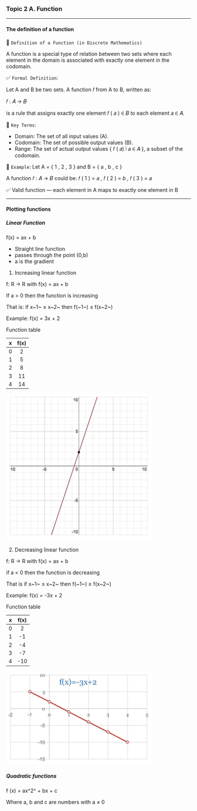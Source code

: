 ### Topic 2 A. Function

---

#### The definition of a function

📘 `Definition of a Function (in Discrete Mathematics)`

A function is a special type of relation between two sets where each element in the domain is associated with exactly one element in the codomain.

✅ `Formal Definition`:

Let A and B be two sets. A function 𝑓 from A to B, written as:

𝑓 : 𝐴 → 𝐵

is a rule that assigns exactly one element 𝑓 ( 𝑎 ) ∈ 𝐵 to each element 𝑎 ∈ 𝐴.

🔷 `Key Terms`:

- Domain: The set of all input values (A).
- Codomain: The set of possible output values (B).
- Range: The set of actual output values { 𝑓 ( 𝑎) ∣ 𝑎 ∈ 𝐴 }, a subset of the codomain.

🧠 `Example`:
Let A = { 1 , 2 , 3 } and B = { a , b , c }

A function 𝑓 : 𝐴 → 𝐵 could be:
𝑓 ( 1 ) = 𝑎 , 𝑓 ( 2 ) = 𝑏 , 𝑓 ( 3 ) = 𝑎

✅ Valid function — each element in A maps to exactly one element in B

---

#### Plotting functions

##### Linear Function

f(x) = ax + b

- Straight line function
- passes through the point (0,b)
- a is the gradient

1. Increasing linear function

f: R -> R with f(x) = ax + b

If a > 0 then the function is increasing

That is: if x~1~ ≤ x~2~ then f(~1~) ≤ f(x~2~)

Example: f(x) = 3x + 2

Function table

|  x  | f(x) |
| :-: | :--: |
|  0  |  2   |
|  1  |  5   |
|  2  |  8   |
|  3  |  11  |
|  4  |  14  |

<img src="./linear increasing graph.png" width="400px" style="border-radius: 20px;" >

2. Decreasing linear function

f: R -> R with f(x) = ax + b

if a < 0 then the function is decreasing

That is if x~1~ ≤ x~2~ then f(~1~) ≥ f(x~2~)

Example: f(x) = -3x + 2

Function table

|  x  | f(x) |
| :-: | :--: |
|  0  |  2   |
|  1  |  -1  |
|  2  |  -4  |
|  3  |  -7  |
|  4  | -10  |

<img src="./linear decreasing function.png" width="400px" style="border-radius: 20px;" >

##### Quadratic functions

f (x) = ax^2^ + bx + c

Where a, b and c are numbers with a ≠ 0
